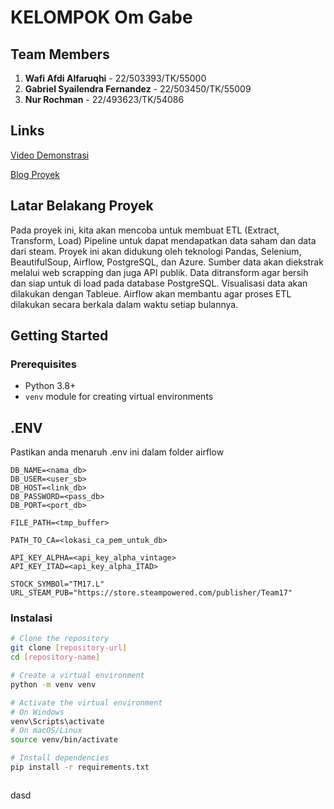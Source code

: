 # KELOMPOK Om Gabe

## Team Members

1. **Wafi Afdi Alfaruqhi** - 22/503393/TK/55000  
2. **Gabriel Syailendra Fernandez** - 22/503450/TK/55009  
3. **Nur Rochman** - 22/493623/TK/54086  

## Links
[Video Demonstrasi](https://www.youtube.com/watch?v=c4gGS7nHrBo)

[Blog Proyek](https://wafiafdialfaruqhi.notion.site/ETL-Pipeline-Publisher-Stock-and-Steam-Game-Data-144a84a3d51e80d3b13cf01c0dc0f655?pvs=4)

## Latar Belakang Proyek

Pada proyek ini, kita akan mencoba untuk membuat ETL (Extract, Transform, Load) Pipeline untuk dapat mendapatkan data saham dan data dari steam. Proyek ini akan didukung oleh teknologi Pandas, Selenium, BeautifulSoup, Airflow, PostgreSQL, dan Azure. Sumber data akan diekstrak melalui web scrapping dan juga API publik. Data ditransform agar bersih dan siap untuk di load pada database PostgreSQL. Visualisasi data akan dilakukan dengan Tableue. Airflow akan membantu agar proses ETL dilakukan secara berkala dalam waktu setiap bulannya.

## Getting Started

### Prerequisites

- Python 3.8+  
- `venv` module for creating virtual environments  

## .ENV
Pastikan anda menaruh .env ini dalam folder airflow
```
DB_NAME=<nama_db>
DB_USER=<user_sb>
DB_HOST=<link_db>
DB_PASSWORD=<pass_db>
DB_PORT=<port_db>

FILE_PATH=<tmp_buffer>

PATH_TO_CA=<lokasi_ca_pem_untuk_db>

API_KEY_ALPHA=<api_key_alpha_vintage>
API_KEY_ITAD=<api_key_alpha_ITAD>

STOCK_SYMBOl="TM17.L"
URL_STEAM_PUB="https://store.steampowered.com/publisher/Team17"
```

### Instalasi

```bash
# Clone the repository
git clone [repository-url]
cd [repository-name]

# Create a virtual environment
python -m venv venv

# Activate the virtual environment
# On Windows
venv\Scripts\activate
# On macOS/Linux
source venv/bin/activate

# Install dependencies
pip install -r requirements.txt



```
dasd